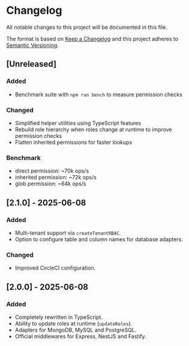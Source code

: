 # Changelog

All notable changes to this project will be documented in this file.

The format is based on [Keep a Changelog](https://keepachangelog.com/en/1.1.0/) and this project adheres to [Semantic Versioning](https://semver.org/spec/v2.0.0.html).

## [Unreleased]
### Added
- Benchmark suite with `npm run bench` to measure permission checks

### Changed
- Simplified helper utilities using TypeScript features
- Rebuild role hierarchy when roles change at runtime to improve permission checks
- Flatten inherited permissions for faster lookups

### Benchmark
- direct permission: ~70k ops/s
- inherited permission: ~72k ops/s
- glob permission: ~64k ops/s

## [2.1.0] - 2025-06-08
### Added
- Multi-tenant support via `createTenantRBAC`.
- Option to configure table and column names for database adapters.

### Changed
- Improved CircleCI configuration.

## [2.0.0] - 2025-06-08
### Added
- Completely rewritten in TypeScript.
- Ability to update roles at runtime (`updateRoles`).
- Adapters for MongoDB, MySQL and PostgreSQL.
- Official middlewares for Express, NestJS and Fastify.

